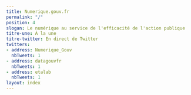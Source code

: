```yaml
---
title: Numerique.gouv.fr
permalink: "/"
position: 4
slogan: Le numérique au service de l'efficacité de l'action publique
titre-une: À la une
titre-twitter: En direct de Twitter
twitters:
- address: Numerique_Gouv
  nbTweets: 1
- address: datagouvfr
  nbTweets: 1
- address: etalab
  nbTweets: 1
layout: index
---
```


